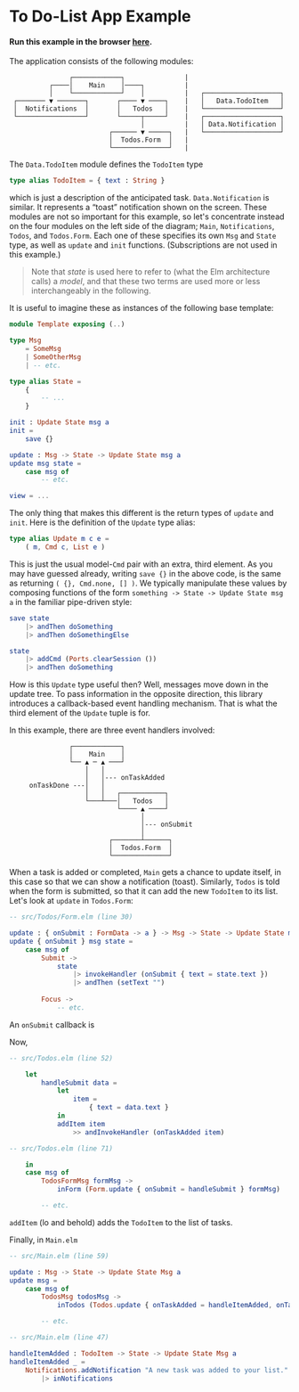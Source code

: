 # To Do-List App Example

#### Run this example in the browser [here](https://laserpants.github.io/update-deep/examples/todo-list/dist).

The application consists of the following modules:

```
               ┌────────────┐               |
          ┌────│    Main    │────┐          |
          │    └────────────┘    │          |   ┌───────────────────┐
 ┌─────── ▼ ───────┐       ┌──── ▼ ────┐    |   │   Data.TodoItem   │
 │  Notifications  │       │   Todos   │    |   └───────────────────┘
 └─────────────────┘       └─────┬─────┘    |   ┌───────────────────┐         
                                 │          |   │ Data.Notification │         
                         ┌────── ▼ ─────┐   |   └───────────────────┘         
                         │  Todos.Form  │   |
                         └──────────────┘   |
```

The `Data.TodoItem` module defines the `TodoItem` type

```elm
type alias TodoItem = { text : String }
```

which is just a description of the anticipated task. `Data.Notification` is similar. It represents a “toast” notification shown on the screen.
These modules are not so important for this example, so let's concentrate instead on the four modules on the left side of the diagram; `Main`, `Notifications`, `Todos`, and `Todos.Form`.
Each one of these specifies its own `Msg` and `State` type, as well as `update` and `init` functions. (Subscriptions are not used in this example.)

> Note that *state* is used here to refer to (what the Elm architecture calls) a *model*, and that these two terms are used more or less interchangeably in the following.

It is useful to imagine these as instances of the following base template:

```elm
module Template exposing (..)

type Msg
    = SomeMsg
    | SomeOtherMsg
    | -- etc.

type alias State =
    { 
        -- ...
    }

init : Update State msg a
init = 
    save {}

update : Msg -> State -> Update State msg a
update msg state =
    case msg of
        -- etc.

view = ...
```

The only thing that makes this different is the return types of `update` and `init`.
Here is the definition of the `Update` type alias:

```elm
type alias Update m c e =
    ( m, Cmd c, List e )
```

This is just the usual model-`Cmd` pair with an extra, third element.
As you may have guessed already, writing `save {}` in the above code, is the same as returning `( {}, Cmd.none, [] )`.
We typically manipulate these values by composing functions of the form `something -> State -> Update State msg a` in the familiar pipe-driven style:

```elm
save state
    |> andThen doSomething
    |> andThen doSomethingElse
```

```elm
state
    |> addCmd (Ports.clearSession ())
    |> andThen doSomething
```

How is this `Update` type useful then? Well, messages move down in the update tree. To pass information in the opposite direction, this library introduces a callback-based event handling mechanism. That is what the third element of the `Update` tuple is for.

In this example, there are three event handlers involved:

```
               ┌────────────┐
               │    Main    │
               └── ▲ ─ ▲ ───┘
                   │   │
                   │   │--- onTaskAdded
     onTaskDone ---│   │
                   │   │   ┌───────────┐
                   └───┴───│   Todos   │
                           └──── ▲ ────┘
                                 │
                                 │--- onSubmit
                                 │
                         ┌───────┴──────┐
                         │  Todos.Form  │
                         └──────────────┘
```

When a task is added or completed, `Main` gets a chance to update itself, in this case so that we can show a notification (toast).
Similarly, `Todos` is told when the form is submitted, so that it can add the new `TodoItem` to its list. Let's look at `update` in `Todos.Form`:

```elm
-- src/Todos/Form.elm (line 30)

update : { onSubmit : FormData -> a } -> Msg -> State -> Update State msg a
update { onSubmit } msg state =
    case msg of
        Submit ->
            state
                |> invokeHandler (onSubmit { text = state.text })
                |> andThen (setText "")
        
        Focus ->
            -- etc.
```

An `onSubmit` callback is 

Now,

```elm
-- src/Todos.elm (line 52)

    let
        handleSubmit data =
            let
                item =
                    { text = data.text }
            in
            addItem item
                >> andInvokeHandler (onTaskAdded item)

-- src/Todos.elm (line 71)

    in
    case msg of
        TodosFormMsg formMsg ->
            inForm (Form.update { onSubmit = handleSubmit } formMsg)

        -- etc.
```

`addItem` (lo and behold) adds the `TodoItem` to the list of tasks.

Finally, in `Main.elm`

```elm
-- src/Main.elm (line 59)

update : Msg -> State -> Update State Msg a
update msg =
    case msg of
        TodosMsg todosMsg ->
            inTodos (Todos.update { onTaskAdded = handleItemAdded, onTaskDone = handleTaskDone } todosMsg)

        -- etc.
```

```elm
-- src/Main.elm (line 47)

handleItemAdded : TodoItem -> State -> Update State Msg a
handleItemAdded _ =
    Notifications.addNotification "A new task was added to your list." NotificationsMsg
        |> inNotifications
```
